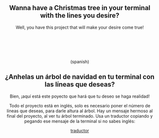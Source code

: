 <div align="center">

## Wanna have a Christmas tree in your terminal with the lines you desire?
Well, you have this project that will make your desire come true!


<br>
<br>
<br>
<br>

(spanish)

## ¿Anhelas un árbol de navidad en tu terminal con las líneas que deseas?
Bien, ¡aquí está este poyecto que hará que tu deseo se haga realidad!


 Todo el proyecto está en inglés, solo es necesario poner el número de líneas que deseas, para darle altura al árbol.
Hay un mensaje hermoso al final del proyecto, al ver tu árbol terminado. Usa un traductor copiando y pegando ese mensaje de la terminal si no sabes inglés:

[traductor](https://translate.google.com/)
